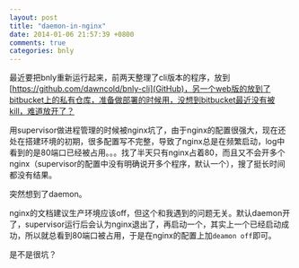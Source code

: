 ```yaml
---
layout: post
title: "daemon-in-nginx"
date: 2014-01-06 21:57:39 +0800
comments: true
categories: bnly
---
```


最近要把bnly重新运行起来，前两天整理了cli版本的程序，放到[https://github.com/dawncold/bnly-cli](GitHub)，另一个web版的放到了bitbucket上的私有仓库，准备做部署的时候用，没想到bitbucket最近没有被kill，难道放开了？

用supervisor做进程管理的时候被nginx坑了，由于nginx的配置很强大，现在还处在搭建环境的初期，很多配置写不完整，导致了nginx总是在频繁启动，log中看到的是80端口已经被占用。。。找了半天只有nginx占着80，而且又不会开多个nginx（supervisor的配置中没有明确说开多个程序，默认一个），搜了挺长时间都没有结果。

突然想到了daemon。

nginx的文档建议生产环境应该off，但这个和我遇到的问题无关。默认daemon开了，supervisor运行后会认为nginx退出了，再启动一个，其实上一个已经启动成功，所以就总看到80端口被占用，于是在nginx的配置上加`deamon off`即可。

是不是很坑？